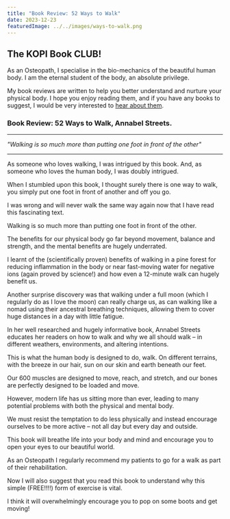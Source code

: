 ```yaml
---
title: "Book Review: 52 Ways to Walk"
date: 2023-12-23
featuredImage: ../../images/ways-to-walk.png
---
```


## The KOPI Book CLUB!

As an Osteopath, I specialise in the bio-mechanics of the beautiful human body. I am the eternal student of the body, an absolute privilege.

My book reviews are written to help you better understand and nurture your physical body. I hope you enjoy reading them, and if you have any books to suggest, I would be very interested to [hear about them](mailto:info@kibworthosteopaths.co.uk).

### Book Review: 52 Ways to Walk, Annabel Streets.

---

*"Walking is so much more than putting one foot in front of the other"*

---

As someone who loves walking, I was intrigued by this book. And, as someone who loves the human body, I was doubly intrigued.

When I stumbled upon this book, I thought surely there is one way to walk, you simply put one foot in front of another and off you go.

I was wrong and will never walk the same way again now that I have read this fascinating text.

Walking is so much more than putting one foot in front of the other.

The benefits for our physical body go far beyond movement, balance and strength, and the mental benefits are hugely underrated.

I learnt of the (scientifically proven) benefits of walking in a pine forest for reducing inflammation in the body or near fast-moving water for negative ions (again proved by science!) and how even a 12-minute walk can hugely benefit us.

Another surprise discovery was that walking under a full moon (which I regularly do as I love the moon) can really charge us, as can walking like a nomad using their ancestral breathing techniques, allowing them to cover huge distances in a day with little fatigue.

In her well researched and hugely informative book, Annabel Streets educates her readers on how to walk and why we all should walk – in different weathers, environments, and altering intentions.

This is what the human body is designed to do, walk. On different terrains, with the breeze in our hair, sun on our skin and earth beneath our feet.

Our 600 muscles are designed to move, reach, and stretch, and our bones are perfectly designed to be loaded and move.

However, modern life has us sitting more than ever, leading to many potential problems with both the physical and mental body.

We must resist the temptation to do less physically and instead encourage ourselves to be more active – not all day but every day and outside.

This book will breathe life into your body and mind and encourage you to open your eyes to our beautiful world.

As an Osteopath I regularly recommend my patients to go for a walk as part of their rehabilitation.

Now I will also suggest that you read this book to understand why this simple (FREE!!!!) form of exercise is vital.

I think it will overwhelmingly encourage you to pop on some boots and get moving!